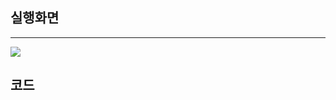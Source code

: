 ## 실행화면

---

<img src="https://user-images.githubusercontent.com/57563053/125198517-2a28ec80-e29d-11eb-947d-6f27d86a9448.gif"/>

## 코드
